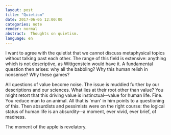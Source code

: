 ```yaml
---
layout: post
title: "Quietism"
date: 2017-06-05 12:00:00
categories: note 
render: normal
abstract:  Thoughts on quietism.
language: en
---
```

I want to agree with the quietist that we cannot discuss metaphysical topics without
talking past each other. The range of this field is extensive: anything which is
not descriptive, as Wittgenstein would have it. A fundamental question then arises: why all the babbling? Why this human relish in nonsense?
Why these games?

All questions of value become noise. The issue is muddied further by
our descriptions and our sciences. What lies at their root other than value? You might
retort that this driving value is instinctual--value for human life. Fine. You
reduce man to an animal. All that is 'man' in him points to a questioning of
this. Then
absurdists and pessimists were on the right course: the logical status of human life is an
absurdity--a moment, ever vivid, ever brief, of madness.

The moment of the apple is revelatory.
